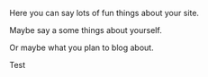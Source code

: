 Here you can say lots of fun things about your site.

Maybe say a some things about yourself.

Or maybe what you plan to blog about.

Test
